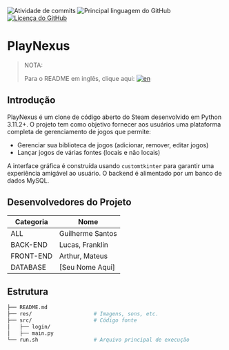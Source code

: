 ![Atividade de commits](https://img.shields.io/github/commit-activity/m/iyksh/PlayNexus)
![Principal linguagem do GitHub](https://img.shields.io/github/languages/top/iyksh/PlayNexus?logo=python&label=)
[![Licença do GitHub](https://img.shields.io/github/license/iyksh/PlayNexus)](https://github.com/iyksh/PlayNexus/LICENSE)

# PlayNexus

> NOTA:
>
> Para o README em inglês, clique aqui: [![en](https://img.shields.io/badge/lang-en-green.svg)](./README.md)

## Introdução

PlayNexus é um clone de código aberto do Steam desenvolvido em Python 3.11.2+. O projeto tem como objetivo fornecer aos usuários uma plataforma completa de gerenciamento de jogos que permite:

- Gerenciar sua biblioteca de jogos (adicionar, remover, editar jogos)
- Lançar jogos de várias fontes (locais e não locais)

A interface gráfica é construída usando `customtkinter` para garantir uma experiência amigável ao usuário. O backend é alimentado por um banco de dados MySQL.

## Desenvolvedores do Projeto

| Categoria   | Nome               |
|------------|--------------------|
| ALL        | Guilherme Santos   |
| BACK-END   | Lucas, Franklin    |
| FRONT-END  | Arthur, Mateus     |
| DATABASE   | [Seu Nome Aqui]    |

## Estrutura

```sh
├── README.md
├── res/                    # Imagens, sons, etc.
├── src/                    # Código fonte
│   ├── login/
│   ├── main.py
└── run.sh                  # Arquivo principal de execução
